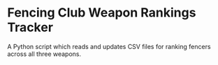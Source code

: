 # Fencing Club Weapon Rankings Tracker
A Python script which reads and updates CSV files for ranking fencers across all three weapons.
